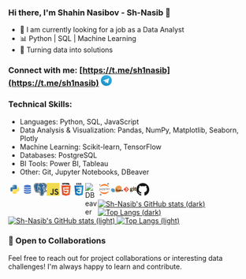 ### Hi there, I'm Shahin Nasibov - Sh-Nasib 👋

- 💼 I am currently looking for a job as a Data Analyst
- 📊 Python | SQL | Machine Learning
- 🚀 Turning data into solutions

### Connect with me: [https://t.me/sh1nasib](https://t.me/sh1nasib) <img align="text-top" alt="sh-nasib | telegram" width="22px" src="https://raw.githubusercontent.com/github/explore/80688e429a7d4ef2fca1e82350fe8e3517d3494d/topics/telegram/telegram.png"> <br />
### Technical Skills:
- Languages: Python, SQL, JavaScript
- Data Analysis & Visualization: Pandas, NumPy, Matplotlib, Seaborn, Plotly
- Machine Learning: Scikit-learn, TensorFlow
- Databases: PostgreSQL
- BI Tools: Power BI, Tableau
- Other: Git, Jupyter Notebooks, DBeaver

<img align="left" alt="Python" width="26px" src="https://raw.githubusercontent.com/github/explore/80688e429a7d4ef2fca1e82350fe8e3517d3494d/topics/python/python.png" />
<img align="left" alt="SQL" width="26px" src="https://raw.githubusercontent.com/github/explore/80688e429a7d4ef2fca1e82350fe8e3517d3494d/topics/sql/sql.png" />
<img align="left" alt="MySQL" width="26px" src="https://raw.githubusercontent.com/github/explore/80688e429a7d4ef2fca1e82350fe8e3517d3494d/topics/postgresql/postgresql.png" />
<img align="left" alt="JavaScript" width="26px" src="https://raw.githubusercontent.com/github/explore/80688e429a7d4ef2fca1e82350fe8e3517d3494d/topics/javascript/javascript.png" />
<img align="left" alt="HTML5" width="26px" src="https://raw.githubusercontent.com/github/explore/80688e429a7d4ef2fca1e82350fe8e3517d3494d/topics/html/html.png" />
<img align="left" alt="CSS3" width="26px" src="https://raw.githubusercontent.com/github/explore/80688e429a7d4ef2fca1e82350fe8e3517d3494d/topics/css/css.png" />
<img align="left" alt="DBeaver" width="26px" src="https://avatars.githubusercontent.com/u/34743864?s=48&v=4" />
<img align="left" alt="Jupyter" width="26px" src="https://raw.githubusercontent.com/github/explore/a4691f04ff219c1c2aa02fc61fda41aa43f1459a/topics/jupyter-notebook/jupyter-notebook.png" />
<img align="left" alt="scikit-lear" width="26px" src="https://raw.githubusercontent.com/github/explore/80688e429a7d4ef2fca1e82350fe8e3517d3494d/topics/scikit-learn/scikit-learn.png" />
<img align="left" alt="Git" width="26px" src="https://raw.githubusercontent.com/github/explore/80688e429a7d4ef2fca1e82350fe8e3517d3494d/topics/git/git.png" />
<img align="left" alt="GitHub" width="26px" src="https://raw.githubusercontent.com/github/explore/78df643247d429f6cc873026c0622819ad797942/topics/github/github.png" />

<br />
<br />
<div align="left">

<!-- Темная тема -->
<a href="https://github.com/anuraghazra/github-readme-stats#gh-dark-mode-only">
  <img src="https://github-readme-stats.vercel.app/api?username=sh-nasib&show_icons=true&theme=dark#gh-dark-mode-only" alt="Sh-Nasib's GitHub stats (dark)" />
</a>
<a href="https://github.com/anuraghazra/github-readme-stats#gh-dark-mode-only">
  <img src="https://github-readme-stats.vercel.app/api/top-langs/?username=sh-nasib&hide=jupyter,css,scss,html,c,makefile,dockerfile,shell,cmake&theme=dark#gh-dark-mode-only" alt="Top Langs (dark)" />
</a>

<!-- Светлая тема -->
<a href="https://github.com/anuraghazra/github-readme-stats#gh-light-mode-only">
  <img src="https://github-readme-stats.vercel.app/api?username=sh-nasib&show_icons=true&theme=default#gh-light-mode-only" alt="Sh-Nasib's GitHub stats (light)" />
</a>
<a href="https://github.com/anuraghazra/github-readme-stats#gh-light-mode-only">
  <img src="https://github-readme-stats.vercel.app/api/top-langs/?username=sh-nasib&hide=jupyter,css,scss,html,c,makefile,dockerfile,shell,cmake&theme=default#gh-light-mode-only" alt="Top Langs (light)" />
</a>

</div>

### 🤝 Open to Collaborations
Feel free to reach out for project collaborations or interesting data challenges! I'm always happy to learn and contribute.


